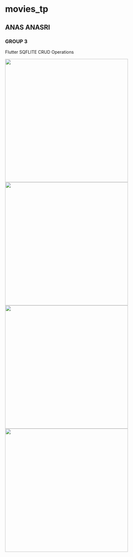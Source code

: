 # movies_tp
## ANAS ANASRI
### GROUP 3

Flutter SQFLITE CRUD Operations

<p float="left">
  <img src="android/app/src/main/res/screen/img1.png" width="400" />
  <img src="app/src/main/res/screen/img2.png" width="400" />
  <img src="app/src/main/res/screen/img3.png" width="400" />
  <img src="app/src/main/res/screen/img4.png" width="400" />
</p>
